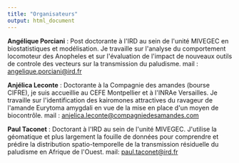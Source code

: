 ```yaml
---
title: "Organisateurs"
output: html_document
---
```



**Angélique Porciani** : Post doctorante à l'IRD au sein de l'unité MIVEGEC  en biostatistiques et modélisation. Je travaille sur l'analyse du comportement locomoteur des Anopheles et sur l'évaluation de l'impact de nouveaux outils de controle des vecteurs sur la transmission du paludisme. 
  mail : angelique.porciani@ird.fr


**Anjélica Leconte** : Doctorante à la Compagnie des amandes (bourse CIFRE), je suis accueillie au CEFE Montpellier et à l'INRAe Versailles.
Je travaille sur l'identification des kairomones attractives du ravageur de l'amande Eurytoma amygdali en vue de la mise en place d'un moyen de biocontrôle.
mail : anjelica.leconte@compagniedesamandes.com


**Paul Taconet** : Doctorant à l'IRD au sein de l'unité MIVEGEC. J'utilise la géomatique et plus largement la fouille de données pour comprendre et prédire la distribution spatio-temporelle de la transmission résiduelle du paludisme en Afrique de l'Ouest. 
mail: paul.taconet@ird.fr